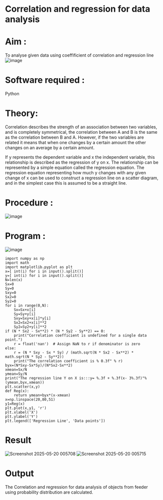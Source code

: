 # Correlation and regression for data analysis
# Aim : 

To analyse given data using coeffificient of correlation and regression line
![image](https://user-images.githubusercontent.com/104613195/168224136-d6b64e64-7d3d-4775-9337-c8f96fe41f2d.png)


# Software required :  

Python

# Theory:

Correlation describes the strength of an association between two variables, and is completely symmetrical, the correlation between A and B is the same as the correlation between B and A. However, if the two variables are related it means that when one changes by a certain amount the other changes on an average by a certain amount.  

If y represents the dependent variable and x the independent variable, this relationship is described as the regression of y on x. The relationship can be represented by a simple equation called the regression equation. The regression equation representing how much y changes with any given change of x can be used to construct a regression line on a scatter diagram, and in the simplest case this is assumed to be a straight line.

# Procedure :

![image](https://user-images.githubusercontent.com/104613195/168225866-ac8f6610-bdc3-4ac2-a24e-2b24ba08e189.png)

# Program :

![image](https://github.com/ramjan1729/Correlation_Regression/assets/103921593/9eb48cbf-8ca3-4cd9-8440-ff45fd98333e)
```
import numpy as np 
import math 
import matplotlib.pyplot as plt 
x=[ int(i) for i in input().split()] 
y=[ int(i) for i in input().split()] 
N=len(x) 
Sx=0 
Sy=0 
Sxy=0 
Sx2=0 
Sy2=0 
for i in range(0,N): 
    Sx=Sx+x[i] 
    Sy=Sy+y[i] 
    Sxy=Sxy+x[i]*y[i] 
    Sx2=Sx2+x[i]**2 
    Sy2=Sy2+y[i]**2 
if (N * Sx2 - Sx**2) * (N * Sy2 - Sy**2) == 0: 
    print("Correlation coefficient is undefined for a single data point.") 
    r = float('nan')  # Assign NaN to r if denominator is zero 
else: 
    r = (N * Sxy - Sx * Sy) / (math.sqrt(N * Sx2 - Sx**2) * math.sqrt(N * Sy2 - Sy**2)) 
    print("The correlation coefficient is % 0.3f" % r) 
byx=(N*Sxy-Sx*Sy)/(N*Sx2-Sx**2) 
xmean=Sx/N 
ymean=Sy/N 
print("The regression line Y on X is:::y= %.3f + %.3f(x- 3%.3f)"%(ymean,byx,xmean)) 
plt.scatter(x,y) 
def Reg(x): 
    return ymean+byx*(x-xmean) 
x=np.linspace(20,80,51) 
y1=Reg(x) 
plt.plot(x,y1, 'r') 
plt.xlabel('X') 
plt.ylabel('Y') 
plt.legend(['Regression Line', 'Data points'])
```


# Result
![Screenshot 2025-05-20 005708](https://github.com/user-attachments/assets/4ea83cfb-82d4-4781-ad94-dc00453e783e)
![Screenshot 2025-05-20 005715](https://github.com/user-attachments/assets/b04e2ef2-8d34-42dd-a080-c5207c68ccba)


# Output 

The Correlation and regression for data analysis of objects from feeder using probability distribution are calculated.
